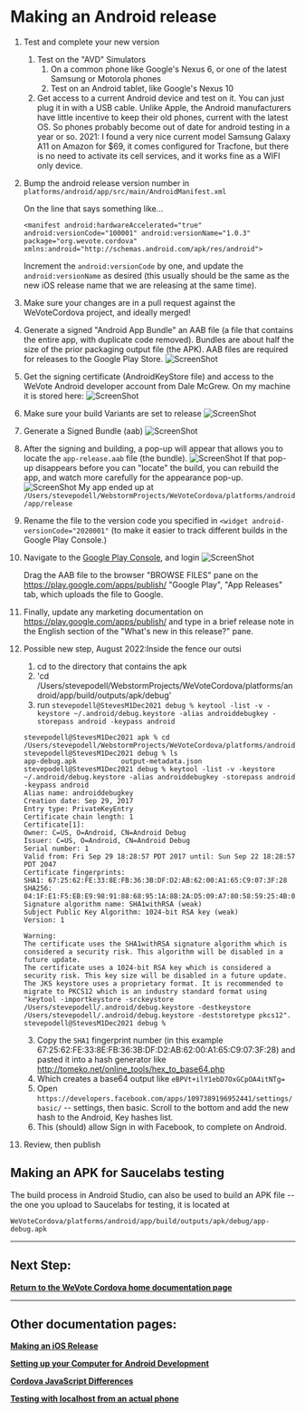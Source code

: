 # Making an Android release

1. Test and complete your new version
    1. Test on the "AVD" Simulators
        1. On a common phone like Google's Nexus 6, or one of the latest Samsung or Motorola phones
        1. Test on an Android tablet, like Google's Nexus 10
    2. Get access to a current Android device and test on it.  You can just plug it in with a USB cable.  Unlike Apple, the Android 
    manufacturers have little incentive to keep their old phones, current with the latest OS.  So phones probably become out of date 
    for android testing in a year or so.  2021:  I found a very nice current model Samsung Galaxy A11 on Amazon for $69, it comes configured for Tracfone, but 
    there is no need to activate its cell services, and it works fine as a WIFI only device.

2. Bump the android release version number in ```platforms/android/app/src/main/AndroidManifest.xml```

   On the line that says something like...
   
   ```<manifest android:hardwareAccelerated="true" android:versionCode="100001" android:versionName="1.0.3" package="org.wevote.cordova" xmlns:android="http://schemas.android.com/apk/res/android">```
   
   Increment the `android:versionCode` by one, and update the `android:versionName` as desired (this usually should be the same
    as the new iOS release name that we are releasing at the same time).

3. Make sure your changes are in a pull request against the WeVoteCordova project, and ideally merged!

4. Generate a signed "Android App Bundle" an AAB file (a file that contains the entire app, with duplicate code removed).  Bundles are about half the
size of the prior packaging output file (the APK).  AAB files are required for releases to the Google Play Store.
![ScreenShot](images/AndroidReleaseGenerateSignedBundle.png)

5. Get the signing certificate (AndroidKeyStore file) and access to the WeVote Android developer account from Dale McGrew.  On my machine it is stored here:
![ScreenShot](images/AndroidKeyStore.png)

6. Make sure your build Variants are set to release
![ScreenShot](images/ReleaseVariants.png)

7. Generate a Signed Bundle (aab)
![ScreenShot](images/GenerateAbb.png)

8. After the signing and building, a pop-up will appear that allows you to locate the `app-release.aab` file (the bundle).
![ScreenShot](images/AndroidReleaseLocation.png) 
  If that pop-up disappears before you can "locate" the build, you can rebuild the app, and watch more carefully for the appearance pop-up.
![ScreenShot](images/LocationOfAAB.png)
   My app ended up at `/Users/stevepodell/WebstormProjects/WeVoteCordova/platforms/android/app/release`
9. Rename the file to the version code you specified in `<widget android-versionCode="2020001"` (to make it easier to track different builds in the Google Play Console.)
10. Navigate to the [Google Play Console](https://play.google.com/apps/publish/?account=5667543967745776856#AppListPlace), 
and login
![ScreenShot](images/AndroidReleasePlayGoogleCom.png)
    
     Drag the AAB file to the browser "BROWSE FILES" pane on the https://play.google.com/apps/publish/  "Google Play", "App Releases" tab, which uploads the file to Google.

11. Finally, update any marketing documentation on https://play.google.com/apps/publish/ and type in a brief release note
in the English section of the "What's new in this release?" pane.

12. Possible new step, August 2022:Inside the fence our outsi
     1. cd to the directory that contains the apk
     2. 'cd /Users/stevepodell/WebstormProjects/WeVoteCordova/platforms/android/app/build/outputs/apk/debug'
     3. run  `stevepodell@StevesM1Dec2021 debug % keytool -list -v -keystore ~/.android/debug.keystore -alias androiddebugkey -storepass android -keypass android`
     ```
    stevepodell@StevesM1Dec2021 apk % cd /Users/stevepodell/WebstormProjects/WeVoteCordova/platforms/android/app/build/outputs/apk/debug
    stevepodell@StevesM1Dec2021 debug % ls
    app-debug.apk           output-metadata.json
    stevepodell@StevesM1Dec2021 debug % keytool -list -v -keystore ~/.android/debug.keystore -alias androiddebugkey -storepass android -keypass android
    Alias name: androiddebugkey
    Creation date: Sep 29, 2017
    Entry type: PrivateKeyEntry
    Certificate chain length: 1
    Certificate[1]:
    Owner: C=US, O=Android, CN=Android Debug
    Issuer: C=US, O=Android, CN=Android Debug
    Serial number: 1
    Valid from: Fri Sep 29 18:28:57 PDT 2017 until: Sun Sep 22 18:28:57 PDT 2047
    Certificate fingerprints:
    SHA1: 67:25:62:FE:33:8E:FB:36:3B:DF:D2:AB:62:00:A1:65:C9:07:3F:28
    SHA256: 04:1F:E1:F5:EB:E9:98:91:88:68:95:1A:8B:2A:D5:09:A7:80:58:59:25:4B:0A:54:4B:DB:FB:42:0B:1C:26:59
    Signature algorithm name: SHA1withRSA (weak)
    Subject Public Key Algorithm: 1024-bit RSA key (weak)
    Version: 1
    
    Warning:
    The certificate uses the SHA1withRSA signature algorithm which is considered a security risk. This algorithm will be disabled in a future update.
    The certificate uses a 1024-bit RSA key which is considered a security risk. This key size will be disabled in a future update.
    The JKS keystore uses a proprietary format. It is recommended to migrate to PKCS12 which is an industry standard format using "keytool -importkeystore -srckeystore /Users/stevepodell/.android/debug.keystore -destkeystore /Users/stevepodell/.android/debug.keystore -deststoretype pkcs12".
    stevepodell@StevesM1Dec2021 debug %
    ```
    3. Copy the `SHA1` fingerprint number (in this example 67:25:62:FE:33:8E:FB:36:3B:DF:D2:AB:62:00:A1:65:C9:07:3F:28)
    and pasted it into a hash generator like http://tomeko.net/online_tools/hex_to_base64.php
    4. Which creates a base64 output like `eBPVt+ilY1ebD7OxGCpOA4itNTg=`
    5. Open `https://developers.facebook.com/apps/1097389196952441/settings/basic/` -- settings, then basic.  Scroll to the bottom and add the new
    hash to the Android, Key hashes list.
    6. This (should) allow Sign in with Facebook, to complete on Android.



13. Review, then publish

## Making an APK for Saucelabs testing

The build process in Android Studio, can also be used to build an APK file -- the one you upload to Saucelabs for testing,
it is located at 

    WeVoteCordova/platforms/android/app/build/outputs/apk/debug/app-debug.apk

----------
## Next Step:

**[Return to the WeVote Cordova home documentation page ](/README.md)**

----------
## Other documentation pages:


**[Making an iOS Release](MakingAniOSrelease.md)**

**[Setting up your Computer for Android Development](AndroidSetup.md)**

**[Cordova JavaScript Differences](CordovaJavaScriptDifferences.md)**

**[Testing with localhost from an actual phone](TestingWithLocalHostFromPhone.md)**

